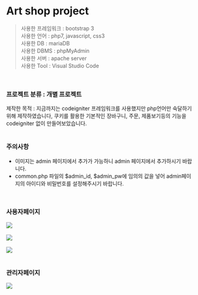 # Art shop project

>사용한 프레임워크 : bootstrap 3<br>
>사용한 언어 : php7, javascript, css3<br>
>사용한 DB : mariaDB<br>
>사용한 DBMS : phpMyAdmin<br>
>사용한 서버 : apache server<br>
>사용한 Tool : Visual Studio Code<br>
<br>

### 프로젝트 분류 : 개별 프로젝트
제작한 목적 : 지금까지는 codeigniter 프레임워크를 사용했지만 php언어만 숙달하기위해 제작하였습니다, 쿠키를 활용한 기본적인 장바구니, 주문, 제품보기등의 기능을 codeigniter 없이 만들어보았습니다.
<br><br>

### 주의사항
<ul>
  <li>이미지는 admin 페이지에서 추가가 가능하니 admin 페이지에서 추가하시기 바랍니다.</li>
  <li>common.php 파일의 $admin_id, $admin_pw에 임의의 값을 넣어 admin페이지의 아이디와 비밀번호를 설정해주시기 바랍니다.</li>
</ul>
<br>

### 사용자페이지
<kbd>
  <img src="https://user-images.githubusercontent.com/74585673/155821940-51dbbf26-d2d4-4de9-a3b4-bf2613ba28e2.PNG">
</kbd>
<br><br>
<kbd>
  <img src="https://user-images.githubusercontent.com/74585673/155821933-d74f6f12-870a-40cf-8fd5-58561827d67c.PNG">
</kbd>
<br><br>
<kbd>
  <img src="https://user-images.githubusercontent.com/74585673/155821944-839606e3-a023-4046-ac6d-645022cbe9a3.PNG">
</kbd>
<br><br>

### 관리자페이지
<kbd>
  <img src="https://user-images.githubusercontent.com/74585673/155822120-38f167cd-0653-43a4-ae7d-5341b4711f7a.PNG">
</kbd>
<br><br>
